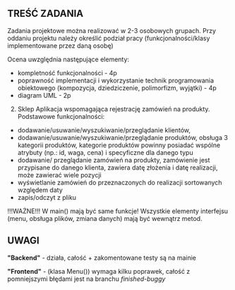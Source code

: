 TREŚĆ ZADANIA
-
Zadania projektowe można realizować w 2-3 osobowych grupach. Przy oddaniu projektu należy określić podział pracy (funkcjonalności/klasy implementowane przez daną osobę)

Ocena uwzględnia następujące elementy:
- kompletność funkcjonalności - 4p
- poprawność implementacji i wykorzystanie technik programowania obiektowego (kompozycja, dziedziczenie, polimorfizm, wyjątki) - 4p
- diagram UML - 2p

2) Sklep
Aplikacja wspomagająca rejestrację zamówień na produkty. Podstawowe funkcjonalności:
- dodawanie/usuwanie/wyszukiwanie/przeglądanie klientów,
- dodawanie/usuwanie/wyszukiwanie/przeglądanie produktów, obsługa 3 kategorii produktów, kategorie produktów powinny posiadać wspólne atrybuty (np.: id, waga, cena) i specyficzne dla danego typu
- dodawanie/ przeglądanie zamówień na produkty, zamówienie jest przypisane do danego klienta, zawiera datę złożenia i datę realizacji, może zawierać wiele pozycji
- wyświetlanie zamówień do przeznaczonych do realizacji sortowanych względem daty
- zapis/odczyt z pliku 

!!!WAŻNE!!!
W main() mają być same funkcje!
Wszystkie elementy interfejsu (menu, obsługa plików, zmiana danych) mają być wewnątrz metod.

UWAGI
-

**"Backend"**  - działa, całość + zakomentowane testy są na mainie

**"Frontend"** - (klasa Menu()) wymaga kilku poprawek, całość z pomniejszymi błędami jest na branchu *finished-buggy*
